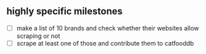 
## highly specific milestones
 - [ ] make a list of 10 brands and check whether their websites allow scraping or not
 - [ ] scrape at least one of those and contribute them to catfooddb

